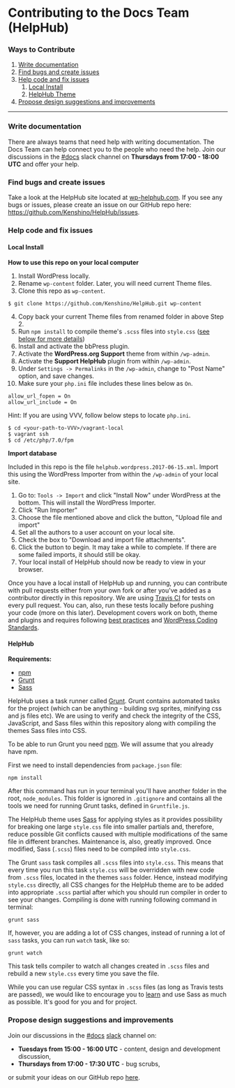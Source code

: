 # Contributing to the Docs Team (HelpHub)

### Ways to Contribute

1. [Write documentation](#write-documentation)
2. [Find bugs and create issues](#find-bugs-and-create-issues)
3. [Help code and fix issues](#help-code-and-fix-issues)
    1. [Local Install](#local-install)
    2. [HelpHub Theme](#helphub-theme)
4. [Propose design suggestions and improvements](#propose-design-suggestions-and-improvements)

----------

### Write documentation
There are always teams that need help with writing documentation. The Docs Team can help connect you to the people who need the help. Join our discussions in the [#docs](https://make.wordpress.org/docs/tag/docs/) slack channel on **Thursdays from 17:00 - 18:00 UTC** and offer your help.

### Find bugs and create issues
Take a look at the HelpHub site located at [wp-helphub.com](https://wp-helphub.com/). If you see any bugs or issues, please create an issue on our GitHub repo here: https://github.com/Kenshino/HelpHub/issues.

### Help code and fix issues

#### Local Install

**How to use this repo on your local computer**

1. Install WordPress locally.
2. Rename `wp-content` folder. Later, you will need current Theme files.
3. Clone this repo as `wp-content`. <br />
```
$ git clone https://github.com/Kenshino/HelpHub.git wp-content
```
4. Copy back your current Theme files from renamed folder in above Step 2.
5. Run `npm install` to compile theme's `.scss` files into `style.css` ([see below for more details](#helphub))
6. Install and activate the bbPress plugin.
7. Activate the **WordPress.org Support** theme from within `/wp-admin`.
8. Activate the **Support HelpHub** plugin from within `/wp-admin`.
9. Under `Settings -> Permalinks` in the `/wp-admin`, change to "Post Name" option, and save changes.
10. Make sure your `php.ini` file includes these lines below as `On`.

```
allow_url_fopen = On
allow_url_include = On
```
Hint: If you are using VVV, follow below steps to locate `php.ini`.
```
$ cd <your-path-to-VVV>/vagrant-local
$ vagrant ssh
$ cd /etc/php/7.0/fpm
```

**Import database**

Included in this repo is the file `helphub.wordpress.2017-06-15.xml`. Import this using the WordPress Importer from within the `/wp-admin` of your local site.

1. Go to: `Tools -> Import` and click "Install Now" under WordPress at the bottom. This will install the WordPress Importer.
2. Click "Run Importer"
3. Choose the file mentioned above and click the button, "Upload file and import"
4. Set all the authors to a user account on your local site.
5. Check the box to "Download and import file attachments".
6. Click the button to begin. It may take a while to complete. If there are some failed imports, it should still be okay.
7. Your local install of HelpHub should now be ready to view in your browser.

Once you have a local install of HelpHub up and running, you can contribute with pull requests either from your own fork or after you've added as a contributor directly in this repository. We are using [Travis CI](https://travis-ci.org/) for tests on every pull request. You can, also, run these tests locally before pushing your code (more on this later). Development covers work on both, theme and plugins and requires following [best practices](https://make.wordpress.org/core/handbook/best-practices/coding-standards/php/) and [WordPress Coding Standards](https://github.com/WordPress-Coding-Standards/WordPress-Coding-Standards).

#### HelpHub

**Requirements:**

- [npm](https://www.npmjs.com/get-npm)
- [Grunt](https://gruntjs.com/)
- [Sass](http://sass-lang.com/)

HelpHub uses a task runner called [Grunt](https://gruntjs.com/). Grunt contains automated tasks for the project (which can be anything - building svg sprites, minifying css and js files etc). We are using to verify and check the integrity of the CSS, JavaScript, and Sass files within this repository along with compiling the themes Sass files into CSS.

To be able to run Grunt you need [npm](https://www.npmjs.com/get-npm). We will assume that you already have npm.


First we need to install dependencies from `package.json` file:
```
npm install
```

After this command has run in your terminal you'll have another folder in the root, `node_modules`. This folder is ignored in `.gitignore` and contains all the tools we need for running Grunt tasks, defined in `Gruntfile.js`.


The HelpHub theme uses [Sass](http://sass-lang.com/) for applying styles as it provides possibility for breaking one large `style.css` file into smaller partials and, therefore, reduce possible Git conflicts caused with multiple modifications of the same file in different branches. Maintenance is, also, greatly improved. Once modified, Sass (`.scss`) files need to be compiled into `style.css`.

The Grunt `sass` task compiles all `.scss` files into `style.css`. This means that every time you run this task `style.css` will be overridden with new code from `.scss` files, located in the themes `sass` folder. Hence, instead modifying `style.css` directly, all CSS changes for the HelpHub theme are to be added into appropriate `.scss` partial after which you should run compiler in order to see your changes. Compiling is done with running following command in terminal:

```
grunt sass
```

If, however, you are adding a lot of CSS changes, instead of running a lot of `sass` tasks, you can run `watch` task, like so:

```
grunt watch
```

This task tells compiler to watch all changes created in `.scss` files and rebuild a new `style.css` every time you save the file.

While you can use regular CSS syntax in `.scss` files (as long as Travis tests are passed), we would like to encourage you to [learn](http://sass-lang.com/guide) and use Sass as much as possible. It's good for you and for project.

### Propose design suggestions and improvements

Join our discussions in the [#docs](https://wordpress.slack.com/messages/docs/) [slack](https://make.wordpress.org/chat/) channel on:

- **Tuesdays from 15:00 - 16:00 UTC** - content, design and development discussion,
- **Thursdays from 17:00 - 17:30 UTC** - bug scrubs,

or submit your ideas on our GitHub repo [here](https://github.com/Kenshino/HelpHub/issues).
